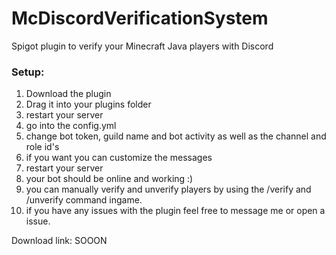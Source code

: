 # McDiscordVerificationSystem
Spigot plugin to verify your Minecraft Java players with Discord 

### Setup: ###
1. Download the plugin
2. Drag it into your plugins folder
3. restart your server
4. go into the config.yml 
5. change bot token, guild name and bot activity as well as the channel and role id's
6. if you want you can customize the messages
7. restart your server
8. your bot should be online and working :)
9. you can manually verify and unverify players by using the /verify and /unverify command ingame.
10. if you have any issues with the plugin feel free to message me or open a issue.

Download link: SOOON
